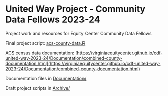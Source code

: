 # United Way Project - Community Data Fellows 2023-24
Project work and resources for Equity Center Community Data Fellows

Final project script: [acs-county-data.R](https://github.com/virginiaequitycenter/cdf-united-way-2023-24/blob/main/acs-county-data.R)

ACS census data documentation: [https://virginiaequitycenter.github.io/cdf-united-way-2023-24/Documentation/combined-county-documentation.html](https://virginiaequitycenter.github.io/cdf-united-way-2023-24/Documentation/combined-county-documentation.html)

Documentation files in [Documentation/](https://github.com/virginiaequitycenter/cdf-united-way-2023-24/tree/main/Documentation)

Draft project scripts in [Archive/](https://github.com/virginiaequitycenter/cdf-united-way-2023-24/tree/main/Archive)

